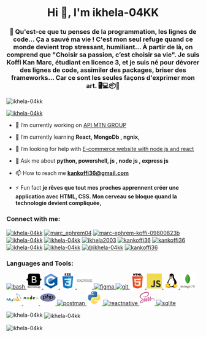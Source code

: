 <h1 align="center">Hi 👋, I'm ikhela-04KK</h1>
<h3 align="center">🤔 Qu'est-ce que tu penses de la programmation, les lignes de code... Ça a sauvé ma vie ! C'est mon seul refuge quand ce monde devient trop stressant, humiliant... À partir de là, on comprend que "Choisir sa passion, c’est choisir sa vie". Je suis Koffi Kan Marc, étudiant en licence 3, et je suis né pour dévorer des lignes de code, assimiler des packages, briser des frameworks... Car ce sont les seules façons d'exprimer mon art. 🖥️💻📦🔨</h3>

<p align="left"> <img src="https://komarev.com/ghpvc/?username=ikhela-04kk&label=Profile%20views&color=0e75b6&style=flat" alt="ikhela-04kk" /> </p>

<p align="left"> <a href="https://github.com/ryo-ma/github-profile-trophy"><img src="https://github-profile-trophy.vercel.app/?username=ikhela-04kk" alt="ikhela-04kk" /></a> </p>

- 🔭 I’m currently working on [API MTN GROUP](https://github.com/ikhela-04KK/MoMoFlex)

- 🌱 I’m currently learning **React, MongoDb , ngnix,**

- 🤝 I’m looking for help with [E-commerce website with node js and react](https://github.com/ikhela-04KK/E-commerce-Website-With-NodeJs-And-React)

- 💬 Ask me about **python, powershell, js , node js , express js**

- 📫 How to reach me **kankoffi36@gmail.com**

- ⚡ Fun fact **je rêves que tout mes proches apprennent créer une application avec HTML, CSS. Mon cerveau se bloque quand la technologie devient compliquée,**

<h3 align="left">Connect with me:</h3>
<p align="left">
<a href="https://codepen.io/ikhela-04kk" target="blank"><img align="center" src="https://raw.githubusercontent.com/rahuldkjain/github-profile-readme-generator/master/src/images/icons/Social/codepen.svg" alt="ikhela-04kk" height="30" width="40" /></a>
<a href="https://twitter.com/marc_ephrem04" target="blank"><img align="center" src="https://raw.githubusercontent.com/rahuldkjain/github-profile-readme-generator/master/src/images/icons/Social/twitter.svg" alt="marc_ephrem04" height="30" width="40" /></a>
<a href="https://linkedin.com/in/marc-ephrem-koffi-09800823b" target="blank"><img align="center" src="https://raw.githubusercontent.com/rahuldkjain/github-profile-readme-generator/master/src/images/icons/Social/linked-in-alt.svg" alt="marc-ephrem-koffi-09800823b" height="30" width="40" /></a>
<a href="https://stackoverflow.com/users/ikhela-04kk" target="blank"><img align="center" src="https://raw.githubusercontent.com/rahuldkjain/github-profile-readme-generator/master/src/images/icons/Social/stack-overflow.svg" alt="ikhela-04kk" height="30" width="40" /></a>
<a href="https://codesandbox.com/ikhela-04kk" target="blank"><img align="center" src="https://raw.githubusercontent.com/rahuldkjain/github-profile-readme-generator/master/src/images/icons/Social/codesandbox.svg" alt="ikhela-04kk" height="30" width="40" /></a>
<a href="https://instagram.com/ikhela2003" target="blank"><img align="center" src="https://raw.githubusercontent.com/rahuldkjain/github-profile-readme-generator/master/src/images/icons/Social/instagram.svg" alt="ikhela2003" height="30" width="40" /></a>
<a href="https://www.codechef.com/users/kankoffi36" target="blank"><img align="center" src="https://cdn.jsdelivr.net/npm/simple-icons@3.1.0/icons/codechef.svg" alt="kankoffi36" height="30" width="40" /></a>
<a href="https://www.hackerrank.com/kankoffi36" target="blank"><img align="center" src="https://raw.githubusercontent.com/rahuldkjain/github-profile-readme-generator/master/src/images/icons/Social/hackerrank.svg" alt="kankoffi36" height="30" width="40" /></a>
<a href="https://codeforces.com/profile/ikhela-04kk" target="blank"><img align="center" src="https://raw.githubusercontent.com/rahuldkjain/github-profile-readme-generator/master/src/images/icons/Social/codeforces.svg" alt="ikhela-04kk" height="30" width="40" /></a>
<a href="https://www.leetcode.com/ikhela-04kk" target="blank"><img align="center" src="https://raw.githubusercontent.com/rahuldkjain/github-profile-readme-generator/master/src/images/icons/Social/leet-code.svg" alt="ikhela-04kk" height="30" width="40" /></a>
<a href="https://www.hackerearth.com/@ikhela-04kk" target="blank"><img align="center" src="https://raw.githubusercontent.com/rahuldkjain/github-profile-readme-generator/master/src/images/icons/Social/hackerearth.svg" alt="@ikhela-04kk" height="30" width="40" /></a>
<a href="https://auth.geeksforgeeks.org/user/kankoffi36" target="blank"><img align="center" src="https://raw.githubusercontent.com/rahuldkjain/github-profile-readme-generator/master/src/images/icons/Social/geeks-for-geeks.svg" alt="kankoffi36" height="30" width="40" /></a>
</p>

<h3 align="left">Languages and Tools:</h3>
<p align="left"> <a href="https://www.gnu.org/software/bash/" target="_blank" rel="noreferrer"> <img src="https://www.vectorlogo.zone/logos/gnu_bash/gnu_bash-icon.svg" alt="bash" width="40" height="40"/> </a> <a href="https://getbootstrap.com" target="_blank" rel="noreferrer"> <img src="https://raw.githubusercontent.com/devicons/devicon/master/icons/bootstrap/bootstrap-plain-wordmark.svg" alt="bootstrap" width="40" height="40"/> </a> <a href="https://www.cprogramming.com/" target="_blank" rel="noreferrer"> <img src="https://raw.githubusercontent.com/devicons/devicon/master/icons/c/c-original.svg" alt="c" width="40" height="40"/> </a> <a href="https://www.w3schools.com/css/" target="_blank" rel="noreferrer"> <img src="https://raw.githubusercontent.com/devicons/devicon/master/icons/css3/css3-original-wordmark.svg" alt="css3" width="40" height="40"/> </a> <a href="https://expressjs.com" target="_blank" rel="noreferrer"> <img src="https://raw.githubusercontent.com/devicons/devicon/master/icons/express/express-original-wordmark.svg" alt="express" width="40" height="40"/> </a> <a href="https://www.figma.com/" target="_blank" rel="noreferrer"> <img src="https://www.vectorlogo.zone/logos/figma/figma-icon.svg" alt="figma" width="40" height="40"/> </a> <a href="https://git-scm.com/" target="_blank" rel="noreferrer"> <img src="https://www.vectorlogo.zone/logos/git-scm/git-scm-icon.svg" alt="git" width="40" height="40"/> </a> <a href="https://www.w3.org/html/" target="_blank" rel="noreferrer"> <img src="https://raw.githubusercontent.com/devicons/devicon/master/icons/html5/html5-original-wordmark.svg" alt="html5" width="40" height="40"/> </a> <a href="https://developer.mozilla.org/en-US/docs/Web/JavaScript" target="_blank" rel="noreferrer"> <img src="https://raw.githubusercontent.com/devicons/devicon/master/icons/javascript/javascript-original.svg" alt="javascript" width="40" height="40"/> </a> <a href="https://www.linux.org/" target="_blank" rel="noreferrer"> <img src="https://raw.githubusercontent.com/devicons/devicon/master/icons/linux/linux-original.svg" alt="linux" width="40" height="40"/> </a> <a href="https://www.mongodb.com/" target="_blank" rel="noreferrer"> <img src="https://raw.githubusercontent.com/devicons/devicon/master/icons/mongodb/mongodb-original-wordmark.svg" alt="mongodb" width="40" height="40"/> </a> <a href="https://www.mysql.com/" target="_blank" rel="noreferrer"> <img src="https://raw.githubusercontent.com/devicons/devicon/master/icons/mysql/mysql-original-wordmark.svg" alt="mysql" width="40" height="40"/> </a> <a href="https://nodejs.org" target="_blank" rel="noreferrer"> <img src="https://raw.githubusercontent.com/devicons/devicon/master/icons/nodejs/nodejs-original-wordmark.svg" alt="nodejs" width="40" height="40"/> </a> <a href="https://www.php.net" target="_blank" rel="noreferrer"> <img src="https://raw.githubusercontent.com/devicons/devicon/master/icons/php/php-original.svg" alt="php" width="40" height="40"/> </a> <a href="https://postman.com" target="_blank" rel="noreferrer"> <img src="https://www.vectorlogo.zone/logos/getpostman/getpostman-icon.svg" alt="postman" width="40" height="40"/> </a> <a href="https://www.python.org" target="_blank" rel="noreferrer"> <img src="https://raw.githubusercontent.com/devicons/devicon/master/icons/python/python-original.svg" alt="python" width="40" height="40"/> </a> <a href="https://reactnative.dev/" target="_blank" rel="noreferrer"> <img src="https://reactnative.dev/img/header_logo.svg" alt="reactnative" width="40" height="40"/> </a> <a href="https://sass-lang.com" target="_blank" rel="noreferrer"> <img src="https://raw.githubusercontent.com/devicons/devicon/master/icons/sass/sass-original.svg" alt="sass" width="40" height="40"/> </a> <a href="https://www.sqlite.org/" target="_blank" rel="noreferrer"> <img src="https://www.vectorlogo.zone/logos/sqlite/sqlite-icon.svg" alt="sqlite" width="40" height="40"/> </a> </p>

<p><img align="left" src="https://github-readme-stats.vercel.app/api/top-langs?username=ikhela-04kk&show_icons=true&locale=en&layout=compact" alt="ikhela-04kk" /></p>

<p>&nbsp;<img align="center" src="https://github-readme-stats.vercel.app/api?username=ikhela-04kk&show_icons=true&locale=en" alt="ikhela-04kk" /></p>

<p><img align="center" src="https://github-readme-streak-stats.herokuapp.com/?user=ikhela-04kk&" alt="ikhela-04kk" /></p>
